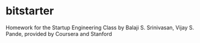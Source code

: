 bitstarter
==========
Homework for the Startup Engineering Class by Balaji S. Srinivasan, Vijay S. Pande, provided by Coursera and Stanford
